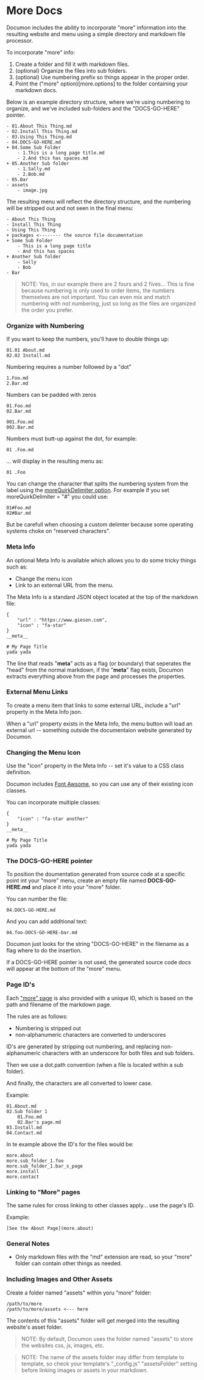 # More Docs

Documon includes the ability to incorporate "more" information into the resulting website and menu using a simple directory and markdown file processor.


To incorporate "more" info:

1. Create a folder and fill it with markdown files.
2. (optional) Organize the files into sub folders.
3. (optional) Use numbering prefix so things appear in the proper order.
4. Point the ("more" option)[more.options] to the folder containing your markdown docs.

Below is an example directory structure, where we're using numbering to organize, and we've included sub-folders and the "DOCS-GO-HERE" pointer.
	
	- 01.About This Thing.md
	- 02.Install This Thing.md
	- 03.Using This Thing.md
	- 04.DOCS-GO-HERE.md
	+ 04.Some Sub Folder
		- 1.This is a long page title.md
		- 2.And this has spaces.md
	+ 05.Another Sub folder
	    - 1.Sally.md
	    - 2.Bob.md
	- 05.Bar
	- assets
		- image.jpg

The resulting menu will reflect the directory structure, and the numbering will be stripped out and not seen in the final menu:

	- About This Thing
	- Install This Thing
	- Using This Thing
	+ packages <-------- the source file documentation
	+ Some Sub Folder
		- This is a long page title
		- And this has spaces
	+ Another Sub folder
	    - Sally
	    - Bob
	- Bar



> NOTE: Yes, in our example there are 2 fours and 2 fives... This is fine because numbering is only used to order items, the numbers themselves are not important. You can even mix and match numbering with not numbering, just so long as the files are organized the order you prefer.

### Organize with Numbering

 If you want to keep the numbers, you'll have to double things up:

	01.01 About.md
	02.02 Install.md

Numbering requires a number followed by a "dot"

	1.Foo.md
	2.Bar.md

Numbers can be padded with zeros

	01.Foo.md
	02.Bar.md
	
	001.Foo.md
	002.Bar.md

Numbers must butt-up against the dot, for example:

	01 .Foo.md

... will display in the resulting menu as:
	
	01 .Foo

You can change the character that splits the numbering system from the label using the [moreQuirkDelimiter option](more.options). For example if you set moreQuirkDelimiter = "#" you could use:

	01#Foo.md
	02#Bar.md

But be carefull when choosing a custom delimter because some operating systems choke on "reserved characters".


### Meta Info

An optional Meta Info is available which allows you to do some tricky things such as:

- Change the menu icon
- Link to an external URL from the menu.

The Meta Info is a standard JSON object located at the top of the markdown file:
	
	{
		"url" : "https://www.gieson.com",
		"icon" : "fa-star"
	}
	__meta__
	
	# My Page Title
	yada yada

The line that reads "__meta__" acts as a flag (or boundary) that seperates the "head" from the normal markdown, if the "__meta__" flag exists, Documon extracts everything above from the page and processes the properties.


### External Menu Links

To create a menu item that links to some external URL, include a "url" property in the Meta Info json.

When a "url" property exists in the Meta Info, the menu button will load an external url -- something outside the documentaion website generated by Documon.


### Changing the Menu Icon

Use the "icon" property in the Meta Info -- set it's value to a CSS class definition.

Documon includes <a href="https://fontawesome.io" target="_blank">Font Awsome</a>, so you can use any of their existing icon classes.

You can incorporate multiple classes:
	
	{
		"icon" : "fa-star another"
	}
	__meta__
	
	# My Page Title
	yada yada
	



### The DOCS-GO-HERE pointer

To position the doumentation generated from source code at a specific point int your "more" menu, create an empty file named __DOCS-GO-HERE.md__ and place it into your "more" folder.

You can number the file:

	04.DOCS-GO-HERE.md

And you can add additional text:

	04.foo-DOCS-GO-HERE-bar.md

Documon just looks for the string "DOCS-GO-HERE" in the filename as a flag where to do the insertion.

If a DOCS-GO-HERE pointer is not used, the generated source code docs will appear at the bottom of the "more" menu.






### Page ID's

Each ["more" page](more.more_docs) is also provided with a unique ID, which is based on the path and filename of the markdown page.

The rules are as follows:

- Numbering is stripped out
- non-alphanumeric characters are converted to underscores

ID's are generated by stripping out numbering, and replacing non-alphanumeric characters with an underscore for both files and sub folders.

Then we use a dot.path convention (when a file is located within a sub folder).

And finally, the characters are all converted to lower case.

Example:

	01.About.md
	02.Sub folder 1
		01.Foo.md
		02.Bar's page.md
	03.Install.md
	04.Contact.md
	
In te example above the ID's for the files would be:

	more.about
	more.sub_folder_1.foo
	more.sub_folder_1.bar_s_page
	more.install
	more.contact


### Linking to "More" pages

The same rules for cross linking to other classes apply... use the page's ID. 

Example:

	[See the About Page](more.about)




### General Notes

- Only markdown files with the "md" extension are read, so your "more" folder can contain other things as needed.


### Including Images and Other Assets

Create a folder named "assets" within yoru "more" folder:

	/path/to/more
	/path/to/more/assets <--- here

The contents of this "assets" folder will get merged into the resulting website's asset folder.

> NOTE: By default, Documon uses the folder named "assets" to store the websites css, js, images, etc.

> NOTE: The name of the assets folder may differ from template to template, so check your template's "_config.js" "assetsFolder" setting before linking images or assets in your markdown.

